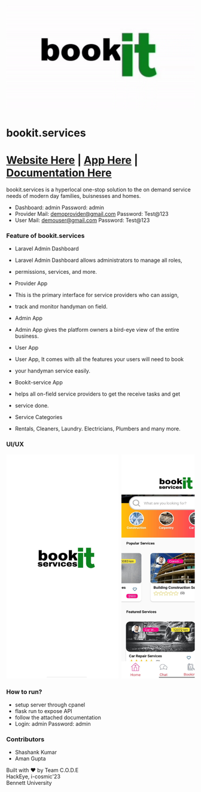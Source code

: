![](./image1.gif)
# bookit.services
# [Website Here](https://globalbloodbanking.ml/blinkit/) | [App Here](https://drive.google.com/file/d/1DGFGQR-quxImIMWcmFXlk3Xh34D7uRYL/view?usp=share_link) | [Documentation Here](https://drive.google.com/file/d/17INYObp4MOTcsXpG5-ayisPXgBqEkmfq/view?usp=share_link)
bookit.services is a hyperlocal one-stop solution to the on demand service needs of modern day families, buisnesses and homes.
- Dashboard: admin Password: admin
- Provider Mail: demoprovider@gmail.com Password: Test@123
- User Mail: demouser@gmail.com Password: Test@123

### Feature of bookit.services
- Laravel Admin Dashboard
- Laravel Admin Dashboard allows administrators to manage all roles,
- permissions, services, and more.

- Provider App
- This is the primary interface for service providers who can assign, 
- track and monitor handyman on field.

- Admin App 
- Admin App gives the platform owners a bird-eye view of the entire business.

- User App
- User App, It comes with all the features your users will need to book
- your handyman service easily.

- Bookit-service App
- helps all on-field service providers to get the receive tasks and get
- service done.

- Service Categories
- Rentals, Cleaners, Laundry. Electricians, Plumbers and many more.


### UI/UX
<pre>
<img src="./images/img1.jpg" alt="1" width="300" height="600" /> <img src="./images/img2.jpg" alt="1" width="300" height="600" /> <img src="./images/img4.jpg" alt="1" width="300" height="600" /><img src="./images/img5.jpg" alt="1" width="300" height="600" /><img src="./images/img6.jpg" alt="1" width="300" height="600" />
</pre>
### How to run?
- setup server through cpanel
- flask run to expose API
- follow the attached documentation
- Login: admin Password: admin

### Contributors
- Shashank Kumar
- Aman Gupta


Built with ❤️ by Team C.O.D.E<br>
HackEye, i-cosmic'23<br>
Bennett University
